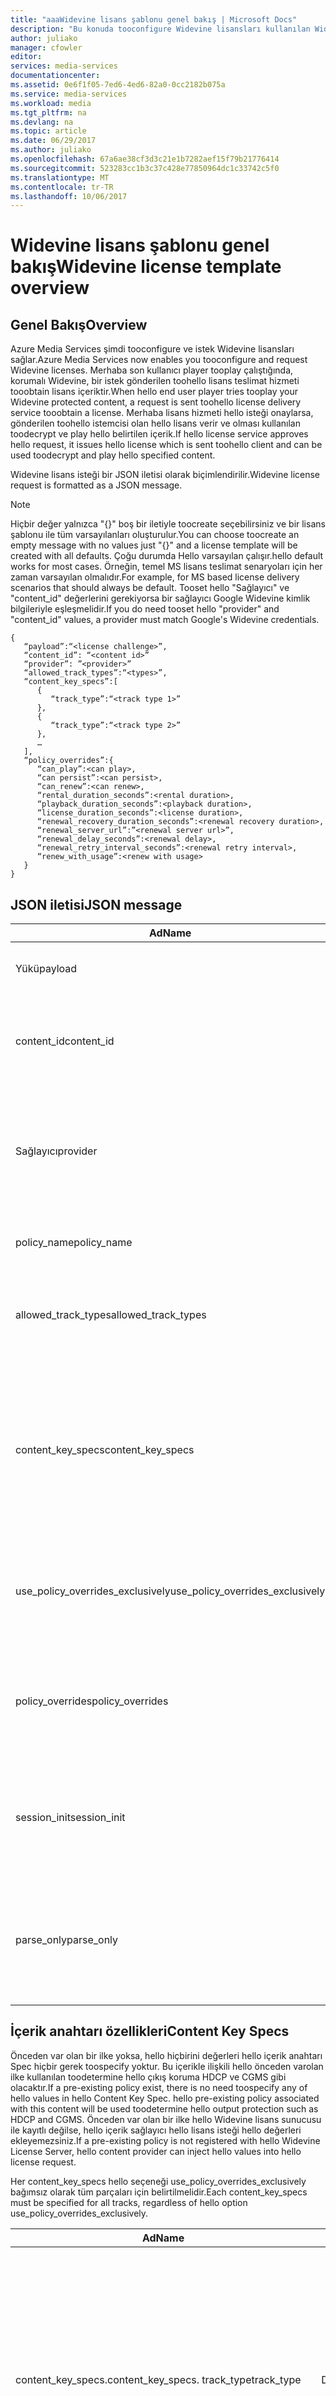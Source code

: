 ```yaml
---
title: "aaaWidevine lisans şablonu genel bakış | Microsoft Docs"
description: "Bu konuda tooconfigure Widevine lisansları kullanılan Widevine lisans şablonu genel bir bakış sağlar."
author: juliako
manager: cfowler
editor: 
services: media-services
documentationcenter: 
ms.assetid: 0e6f1f05-7ed6-4ed6-82a0-0cc2182b075a
ms.service: media-services
ms.workload: media
ms.tgt_pltfrm: na
ms.devlang: na
ms.topic: article
ms.date: 06/29/2017
ms.author: juliako
ms.openlocfilehash: 67a6ae38cf3d3c21e1b7282aef15f79b21776414
ms.sourcegitcommit: 523283cc1b3c37c428e77850964dc1c33742c5f0
ms.translationtype: MT
ms.contentlocale: tr-TR
ms.lasthandoff: 10/06/2017
---
```

# <a name="widevine-license-template-overview"></a><span data-ttu-id="c233c-103">Widevine lisans şablonu genel bakış</span><span class="sxs-lookup"><span data-stu-id="c233c-103">Widevine license template overview</span></span>
## <a name="overview"></a><span data-ttu-id="c233c-104">Genel Bakış</span><span class="sxs-lookup"><span data-stu-id="c233c-104">Overview</span></span>
<span data-ttu-id="c233c-105">Azure Media Services şimdi tooconfigure ve istek Widevine lisansları sağlar.</span><span class="sxs-lookup"><span data-stu-id="c233c-105">Azure Media Services now enables you tooconfigure and request Widevine licenses.</span></span> <span data-ttu-id="c233c-106">Merhaba son kullanıcı player tooplay çalıştığında, korumalı Widevine, bir istek gönderilen toohello lisans teslimat hizmeti tooobtain lisans içeriktir.</span><span class="sxs-lookup"><span data-stu-id="c233c-106">When hello end user player tries tooplay your Widevine protected content, a request is sent toohello license delivery service tooobtain a license.</span></span> <span data-ttu-id="c233c-107">Merhaba lisans hizmeti hello isteği onaylarsa, gönderilen toohello istemcisi olan hello lisans verir ve olması kullanılan toodecrypt ve play hello belirtilen içerik.</span><span class="sxs-lookup"><span data-stu-id="c233c-107">If hello license service approves hello request, it issues hello license which is sent toohello client and can be used toodecrypt and play hello specified content.</span></span>

<span data-ttu-id="c233c-108">Widevine lisans isteği bir JSON iletisi olarak biçimlendirilir.</span><span class="sxs-lookup"><span data-stu-id="c233c-108">Widevine license request is formatted as a JSON message.</span></span>  

>[!NOTE]
> <span data-ttu-id="c233c-109">Hiçbir değer yalnızca "{}" boş bir iletiyle toocreate seçebilirsiniz ve bir lisans şablonu ile tüm varsayılanları oluşturulur.</span><span class="sxs-lookup"><span data-stu-id="c233c-109">You can choose toocreate an empty message with no values just "{}" and a license template will be created with all defaults.</span></span> <span data-ttu-id="c233c-110">Çoğu durumda Hello varsayılan çalışır.</span><span class="sxs-lookup"><span data-stu-id="c233c-110">hello default works for most cases.</span></span> <span data-ttu-id="c233c-111">Örneğin, temel MS lisans teslimat senaryoları için her zaman varsayılan olmalıdır.</span><span class="sxs-lookup"><span data-stu-id="c233c-111">For example, for MS based license delivery scenarios that should always be default.</span></span> <span data-ttu-id="c233c-112">Tooset hello "Sağlayıcı" ve "content_id" değerlerini gerekiyorsa bir sağlayıcı Google Widevine kimlik bilgileriyle eşleşmelidir.</span><span class="sxs-lookup"><span data-stu-id="c233c-112">If you do need tooset hello "provider" and "content_id" values, a provider must match Google's Widevine credentials.</span></span>

    {  
       “payload”:“<license challenge>”,
       “content_id”: “<content id>” 
       “provider”: ”<provider>”
       “allowed_track_types”:“<types>”,
       “content_key_specs”:[  
          {  
             “track_type”:“<track type 1>”
          },
          {  
             “track_type”:“<track type 2>”
          },
          …
       ],
       “policy_overrides”:{  
          “can_play”:<can play>,
          “can persist”:<can persist>,
          “can_renew”:<can renew>,
          “rental_duration_seconds”:<rental duration>,
          “playback_duration_seconds”:<playback duration>,
          “license_duration_seconds”:<license duration>,
          “renewal_recovery_duration_seconds”:<renewal recovery duration>,
          “renewal_server_url”:”<renewal server url>”,
          “renewal_delay_seconds”:<renewal delay>,
          “renewal_retry_interval_seconds”:<renewal retry interval>,
          “renew_with_usage”:<renew with usage>
       }
    }

## <a name="json-message"></a><span data-ttu-id="c233c-113">JSON iletisi</span><span class="sxs-lookup"><span data-stu-id="c233c-113">JSON message</span></span>
| <span data-ttu-id="c233c-114">Ad</span><span class="sxs-lookup"><span data-stu-id="c233c-114">Name</span></span> | <span data-ttu-id="c233c-115">Değer</span><span class="sxs-lookup"><span data-stu-id="c233c-115">Value</span></span> | <span data-ttu-id="c233c-116">Açıklama</span><span class="sxs-lookup"><span data-stu-id="c233c-116">Description</span></span> |
| --- | --- | --- |
| <span data-ttu-id="c233c-117">Yükü</span><span class="sxs-lookup"><span data-stu-id="c233c-117">payload</span></span> |<span data-ttu-id="c233c-118">Base64 kodlu dize</span><span class="sxs-lookup"><span data-stu-id="c233c-118">Base64 encoded string</span></span> |<span data-ttu-id="c233c-119">bir istemci tarafından gönderilen hello lisans isteği.</span><span class="sxs-lookup"><span data-stu-id="c233c-119">hello license request sent by a client.</span></span> |
| <span data-ttu-id="c233c-120">content_id</span><span class="sxs-lookup"><span data-stu-id="c233c-120">content_id</span></span> |<span data-ttu-id="c233c-121">Base64 kodlu dize</span><span class="sxs-lookup"><span data-stu-id="c233c-121">Base64 encoded string</span></span> |<span data-ttu-id="c233c-122">Tanımlayıcı için her content_key_specs.track_type tooderive KeyId(s) ve içerik anahtarlar kullanılır.</span><span class="sxs-lookup"><span data-stu-id="c233c-122">Identifier used tooderive KeyId(s) and Content Key(s) for each content_key_specs.track_type.</span></span> |
| <span data-ttu-id="c233c-123">Sağlayıcı</span><span class="sxs-lookup"><span data-stu-id="c233c-123">provider</span></span> |<span data-ttu-id="c233c-124">Dize</span><span class="sxs-lookup"><span data-stu-id="c233c-124">string</span></span> |<span data-ttu-id="c233c-125">Kullanılan toolook içerik anahtarları ve ilkeleri.</span><span class="sxs-lookup"><span data-stu-id="c233c-125">Used toolook up content keys and policies.</span></span> <span data-ttu-id="c233c-126">MS anahtar teslim Widevine lisans teslim için kullanılırsa, bu parametre yoksayılır.</span><span class="sxs-lookup"><span data-stu-id="c233c-126">If MS key delivery is used for Widevine license delivery, this parameter is ignored.</span></span> |
| <span data-ttu-id="c233c-127">policy_name</span><span class="sxs-lookup"><span data-stu-id="c233c-127">policy_name</span></span> |<span data-ttu-id="c233c-128">Dize</span><span class="sxs-lookup"><span data-stu-id="c233c-128">string</span></span> |<span data-ttu-id="c233c-129">Daha önce kaydedilmiş bir ilke adı.</span><span class="sxs-lookup"><span data-stu-id="c233c-129">Name of a previously registered policy.</span></span> <span data-ttu-id="c233c-130">İsteğe bağlı</span><span class="sxs-lookup"><span data-stu-id="c233c-130">Optional</span></span> |
| <span data-ttu-id="c233c-131">allowed_track_types</span><span class="sxs-lookup"><span data-stu-id="c233c-131">allowed_track_types</span></span> |<span data-ttu-id="c233c-132">Enum</span><span class="sxs-lookup"><span data-stu-id="c233c-132">enum</span></span> |<span data-ttu-id="c233c-133">SD_ONLY veya SD_HD.</span><span class="sxs-lookup"><span data-stu-id="c233c-133">SD_ONLY or SD_HD.</span></span> <span data-ttu-id="c233c-134">Bir lisans anahtarları içerik denetimleri eklenmelidir</span><span class="sxs-lookup"><span data-stu-id="c233c-134">Controls which content keys should be included in a license</span></span> |
| <span data-ttu-id="c233c-135">content_key_specs</span><span class="sxs-lookup"><span data-stu-id="c233c-135">content_key_specs</span></span> |<span data-ttu-id="c233c-136">dizi JSON yapısını bkz **içerik anahtarı belirtimlerin** aşağıda</span><span class="sxs-lookup"><span data-stu-id="c233c-136">array of JSON structures, see **Content Key Specs** below</span></span> |<span data-ttu-id="c233c-137">Hangi içerik tooreturn anahtarları hakkında daha ayrıntılı denetim.</span><span class="sxs-lookup"><span data-stu-id="c233c-137">A finer grained control on what content keys tooreturn.</span></span> <span data-ttu-id="c233c-138">İçerik anahtarı Spec aşağıda ayrıntılı bilgi için bkz.</span><span class="sxs-lookup"><span data-stu-id="c233c-138">See Content Key Spec below for details.</span></span>  <span data-ttu-id="c233c-139">Allowed_track_types ve content_key_specs yalnızca biri belirtilebilir.</span><span class="sxs-lookup"><span data-stu-id="c233c-139">Only one of allowed_track_types and content_key_specs can be specified.</span></span> |
| <span data-ttu-id="c233c-140">use_policy_overrides_exclusively</span><span class="sxs-lookup"><span data-stu-id="c233c-140">use_policy_overrides_exclusively</span></span> |<span data-ttu-id="c233c-141">Boole değeri.</span><span class="sxs-lookup"><span data-stu-id="c233c-141">boolean.</span></span> <span data-ttu-id="c233c-142">TRUE veya false</span><span class="sxs-lookup"><span data-stu-id="c233c-142">true or false</span></span> |<span data-ttu-id="c233c-143">Policy_overrides tarafından belirtilen ilke öznitelikler kullanın ve tüm daha önce depolanan ilke atlayabilirsiniz.</span><span class="sxs-lookup"><span data-stu-id="c233c-143">Use policy attributes specified by policy_overrides and omit all previously stored policy.</span></span> |
| <span data-ttu-id="c233c-144">policy_overrides</span><span class="sxs-lookup"><span data-stu-id="c233c-144">policy_overrides</span></span> |<span data-ttu-id="c233c-145">JSON yapısındaki bkz **ilkesini geçersiz kılar** aşağıda</span><span class="sxs-lookup"><span data-stu-id="c233c-145">JSON structure, see **Policy Overrides** below</span></span> |<span data-ttu-id="c233c-146">Bu lisans için ilke ayarları.</span><span class="sxs-lookup"><span data-stu-id="c233c-146">Policy settings for this license.</span></span>  <span data-ttu-id="c233c-147">Hello olayda bu varlık önceden tanımlanmış bir ilke sahip, bu belirtilen değerler kullanılır.</span><span class="sxs-lookup"><span data-stu-id="c233c-147">In hello event this asset has a pre-defined policy, these specified values will be used.</span></span> |
| <span data-ttu-id="c233c-148">session_init</span><span class="sxs-lookup"><span data-stu-id="c233c-148">session_init</span></span> |<span data-ttu-id="c233c-149">JSON yapısındaki bkz **oturum başlatma** aşağıda</span><span class="sxs-lookup"><span data-stu-id="c233c-149">JSON structure, see **Session Initialization** below</span></span> |<span data-ttu-id="c233c-150">İsteğe bağlı verileri toolicense geçirildi.</span><span class="sxs-lookup"><span data-stu-id="c233c-150">Optional data passed toolicense.</span></span> |
| <span data-ttu-id="c233c-151">parse_only</span><span class="sxs-lookup"><span data-stu-id="c233c-151">parse_only</span></span> |<span data-ttu-id="c233c-152">Boole değeri.</span><span class="sxs-lookup"><span data-stu-id="c233c-152">boolean.</span></span> <span data-ttu-id="c233c-153">TRUE veya false</span><span class="sxs-lookup"><span data-stu-id="c233c-153">true or false</span></span> |<span data-ttu-id="c233c-154">Merhaba lisans isteği ayrıştırılır, ancak hiçbir lisans verilir.</span><span class="sxs-lookup"><span data-stu-id="c233c-154">hello license request is parsed but no license is issued.</span></span> <span data-ttu-id="c233c-155">Ancak, değerleri form hello lisans isteği hello yanıt olarak döndürülür.</span><span class="sxs-lookup"><span data-stu-id="c233c-155">However, values form hello license request are returned in hello response.</span></span> |

## <a name="content-key-specs"></a><span data-ttu-id="c233c-156">İçerik anahtarı özellikleri</span><span class="sxs-lookup"><span data-stu-id="c233c-156">Content Key Specs</span></span>
<span data-ttu-id="c233c-157">Önceden var olan bir ilke yoksa, hello hiçbirini değerleri hello içerik anahtarı Spec hiçbir gerek toospecify yoktur.  Bu içerikle ilişkili hello önceden varolan ilke kullanılan toodetermine hello çıkış koruma HDCP ve CGMS gibi olacaktır.</span><span class="sxs-lookup"><span data-stu-id="c233c-157">If a pre-existing policy exist, there is no need toospecify any of hello values in hello Content Key Spec.  hello pre-existing policy associated with this content will be used toodetermine hello output protection such as HDCP and CGMS.</span></span>  <span data-ttu-id="c233c-158">Önceden var olan bir ilke hello Widevine lisans sunucusu ile kayıtlı değilse, hello içerik sağlayıcı hello lisans isteği hello değerleri ekleyemezsiniz.</span><span class="sxs-lookup"><span data-stu-id="c233c-158">If a pre-existing policy is not registered with hello Widevine License Server, hello content provider can inject hello values into hello license request.</span></span>   

<span data-ttu-id="c233c-159">Her content_key_specs hello seçeneği use_policy_overrides_exclusively bağımsız olarak tüm parçaları için belirtilmelidir.</span><span class="sxs-lookup"><span data-stu-id="c233c-159">Each content_key_specs must be specified for all tracks, regardless of hello option use_policy_overrides_exclusively.</span></span> 

| <span data-ttu-id="c233c-160">Ad</span><span class="sxs-lookup"><span data-stu-id="c233c-160">Name</span></span> | <span data-ttu-id="c233c-161">Değer</span><span class="sxs-lookup"><span data-stu-id="c233c-161">Value</span></span> | <span data-ttu-id="c233c-162">Açıklama</span><span class="sxs-lookup"><span data-stu-id="c233c-162">Description</span></span> |
| --- | --- | --- |
| <span data-ttu-id="c233c-163">content_key_specs.</span><span class="sxs-lookup"><span data-stu-id="c233c-163">content_key_specs.</span></span> <span data-ttu-id="c233c-164">track_type</span><span class="sxs-lookup"><span data-stu-id="c233c-164">track_type</span></span> |<span data-ttu-id="c233c-165">Dize</span><span class="sxs-lookup"><span data-stu-id="c233c-165">string</span></span> |<span data-ttu-id="c233c-166">Bir izleme türü adı.</span><span class="sxs-lookup"><span data-stu-id="c233c-166">A track type name.</span></span> <span data-ttu-id="c233c-167">Content_key_specs hello lisans istekte belirtilmişse, tüm izleyen emin toospecify türleri açıkça olmasını sağlayın.</span><span class="sxs-lookup"><span data-stu-id="c233c-167">If content_key_specs is specified in hello license request, make sure toospecify all track types explicitly.</span></span> <span data-ttu-id="c233c-168">Hata toodo hatası tooplayback son 10 saniye kadar neden olur.</span><span class="sxs-lookup"><span data-stu-id="c233c-168">Failure toodo so will result in failure tooplayback past 10 seconds.</span></span> |
| <span data-ttu-id="c233c-169">content_key_specs</span><span class="sxs-lookup"><span data-stu-id="c233c-169">content_key_specs</span></span>  <br/> <span data-ttu-id="c233c-170">security_level</span><span class="sxs-lookup"><span data-stu-id="c233c-170">security_level</span></span> |<span data-ttu-id="c233c-171">uint32</span><span class="sxs-lookup"><span data-stu-id="c233c-171">uint32</span></span> |<span data-ttu-id="c233c-172">Kayıttan yürütme için istemci sağlamlık gereksinimlerini tanımlar.</span><span class="sxs-lookup"><span data-stu-id="c233c-172">Defines client robustness requirements for playback.</span></span> <br/> <span data-ttu-id="c233c-173">1 - yazılım tabanlı whitebox crypto gereklidir.</span><span class="sxs-lookup"><span data-stu-id="c233c-173">1 - Software-based whitebox crypto is required.</span></span> <br/> <span data-ttu-id="c233c-174">2 - yazılım şifreleme ve karıştırılmış bir kod çözücü gereklidir.</span><span class="sxs-lookup"><span data-stu-id="c233c-174">2 - Software crypto and an obfuscated decoder is required.</span></span> <br/> <span data-ttu-id="c233c-175">3 - bir donanım yedeklenmiş güvenilir yürütme ortamında hello anahtar malzeme ve şifreleme işlemlerinin gerçekleştirilmesi gerekir.</span><span class="sxs-lookup"><span data-stu-id="c233c-175">3 - hello key material and crypto operations must be performed within a hardware backed trusted execution environment.</span></span> <br/> <span data-ttu-id="c233c-176">4 - hello şifreleme ve kod çözme içeriğinin bir donanım yedeklenmiş güvenilir yürütme ortamında gerçekleştirilmesi gerekir.</span><span class="sxs-lookup"><span data-stu-id="c233c-176">4 - hello crypto and decoding of content must be performed within a hardware backed trusted execution environment.</span></span>  <br/> <span data-ttu-id="c233c-177">5 - hello şifre, kod çözme ve tüm işleme (sıkıştırılmış ve sıkıştırılmamış) hello ortamının bir donanım yedeklenmiş güvenilir yürütme ortamında ele alınması gerekir.</span><span class="sxs-lookup"><span data-stu-id="c233c-177">5 - hello crypto, decoding and all handling of hello media (compressed and uncompressed) must be handled within a hardware backed trusted execution environment.</span></span> |
| <span data-ttu-id="c233c-178">content_key_specs</span><span class="sxs-lookup"><span data-stu-id="c233c-178">content_key_specs</span></span> <br/> <span data-ttu-id="c233c-179">required_output_protection.hdc</span><span class="sxs-lookup"><span data-stu-id="c233c-179">required_output_protection.hdc</span></span> |<span data-ttu-id="c233c-180">dize - şunlardan biri: HDCP_NONE, HDCP_V1, HDCP_V2</span><span class="sxs-lookup"><span data-stu-id="c233c-180">string - one of: HDCP_NONE, HDCP_V1, HDCP_V2</span></span> |<span data-ttu-id="c233c-181">HDCP gerekip gerekmediğini belirtir</span><span class="sxs-lookup"><span data-stu-id="c233c-181">Indicates whether HDCP is require</span></span> |
| <span data-ttu-id="c233c-182">content_key_specs</span><span class="sxs-lookup"><span data-stu-id="c233c-182">content_key_specs</span></span> <br/><span data-ttu-id="c233c-183">anahtar</span><span class="sxs-lookup"><span data-stu-id="c233c-183">key</span></span> |<span data-ttu-id="c233c-184">Base64</span><span class="sxs-lookup"><span data-stu-id="c233c-184">Base64</span></span> <br/><span data-ttu-id="c233c-185">kodlu bir dize</span><span class="sxs-lookup"><span data-stu-id="c233c-185">encoded string</span></span> |<span data-ttu-id="c233c-186">Bu izleme için içerik anahtar toouse. Belirtilmişse, track_type hello veya key_id gereklidir.</span><span class="sxs-lookup"><span data-stu-id="c233c-186">Content key toouse for this track. If specified, hello track_type or key_id is required.</span></span>  <span data-ttu-id="c233c-187">Bu seçenek tooinject hello içerik anahtarı oluşturun veya bir anahtarı aramak Widevine lisans sunucusu izin vererek yerine bu izleme için hello içerik sağlayıcı sağlar.</span><span class="sxs-lookup"><span data-stu-id="c233c-187">This option allows hello content provider tooinject hello content key for this track instead of letting Widevine license server generate or lookup a key.</span></span> |
| <span data-ttu-id="c233c-188">content_key_specs.key_id</span><span class="sxs-lookup"><span data-stu-id="c233c-188">content_key_specs.key_id</span></span> |<span data-ttu-id="c233c-189">Base64 ile kodlanmış ikili, dizesi 16 bayt</span><span class="sxs-lookup"><span data-stu-id="c233c-189">Base64 encoded string  binary, 16 bytes</span></span> |<span data-ttu-id="c233c-190">Merhaba anahtar için benzersiz tanımlayıcı.</span><span class="sxs-lookup"><span data-stu-id="c233c-190">Unique identifier for hello key.</span></span> |

## <a name="policy-overrides"></a><span data-ttu-id="c233c-191">İlkeyi geçersiz kılar</span><span class="sxs-lookup"><span data-stu-id="c233c-191">Policy Overrides</span></span>
| <span data-ttu-id="c233c-192">Ad</span><span class="sxs-lookup"><span data-stu-id="c233c-192">Name</span></span> | <span data-ttu-id="c233c-193">Değer</span><span class="sxs-lookup"><span data-stu-id="c233c-193">Value</span></span> | <span data-ttu-id="c233c-194">Açıklama</span><span class="sxs-lookup"><span data-stu-id="c233c-194">Description</span></span> |
| --- | --- | --- |
| <span data-ttu-id="c233c-195">policy_overrides.</span><span class="sxs-lookup"><span data-stu-id="c233c-195">policy_overrides.</span></span> <span data-ttu-id="c233c-196">can_play</span><span class="sxs-lookup"><span data-stu-id="c233c-196">can_play</span></span> |<span data-ttu-id="c233c-197">Boole değeri.</span><span class="sxs-lookup"><span data-stu-id="c233c-197">boolean.</span></span> <span data-ttu-id="c233c-198">TRUE veya false</span><span class="sxs-lookup"><span data-stu-id="c233c-198">true or false</span></span> |<span data-ttu-id="c233c-199">Bu kayıttan yürütme gösterir Merhaba içerik izin verilir.</span><span class="sxs-lookup"><span data-stu-id="c233c-199">Indicates that playback of hello content is allowed.</span></span> <span data-ttu-id="c233c-200">Varsayılan false olur.</span><span class="sxs-lookup"><span data-stu-id="c233c-200">Default is false.</span></span> |
| <span data-ttu-id="c233c-201">policy_overrides.</span><span class="sxs-lookup"><span data-stu-id="c233c-201">policy_overrides.</span></span> <span data-ttu-id="c233c-202">can_persist</span><span class="sxs-lookup"><span data-stu-id="c233c-202">can_persist</span></span> |<span data-ttu-id="c233c-203">Boole değeri.</span><span class="sxs-lookup"><span data-stu-id="c233c-203">boolean.</span></span> <span data-ttu-id="c233c-204">TRUE veya false</span><span class="sxs-lookup"><span data-stu-id="c233c-204">true or false</span></span> |<span data-ttu-id="c233c-205">Çevrimdışı kullanım için kalıcı toonon geçici depolama hello lisans olabilir gösterir.</span><span class="sxs-lookup"><span data-stu-id="c233c-205">Indicates that hello license may be persisted toonon-volatile storage for offline use.</span></span> <span data-ttu-id="c233c-206">Varsayılan false olur.</span><span class="sxs-lookup"><span data-stu-id="c233c-206">Default is false.</span></span> |
| <span data-ttu-id="c233c-207">policy_overrides.</span><span class="sxs-lookup"><span data-stu-id="c233c-207">policy_overrides.</span></span> <span data-ttu-id="c233c-208">can_renew</span><span class="sxs-lookup"><span data-stu-id="c233c-208">can_renew</span></span> |<span data-ttu-id="c233c-209">Boolean true veya false</span><span class="sxs-lookup"><span data-stu-id="c233c-209">boolean true or false</span></span> |<span data-ttu-id="c233c-210">Bu lisans yenilenmesini izin verildiğini gösterir.</span><span class="sxs-lookup"><span data-stu-id="c233c-210">Indicates that renewal of this license is allowed.</span></span> <span data-ttu-id="c233c-211">TRUE ise, hello lisans hello süresi sinyal tarafından genişletilebilir.</span><span class="sxs-lookup"><span data-stu-id="c233c-211">If true, hello duration of hello license can be extended by heartbeat.</span></span> <span data-ttu-id="c233c-212">Varsayılan false olur.</span><span class="sxs-lookup"><span data-stu-id="c233c-212">Default is false.</span></span> |
| <span data-ttu-id="c233c-213">policy_overrides.</span><span class="sxs-lookup"><span data-stu-id="c233c-213">policy_overrides.</span></span> <span data-ttu-id="c233c-214">license_duration_seconds</span><span class="sxs-lookup"><span data-stu-id="c233c-214">license_duration_seconds</span></span> |<span data-ttu-id="c233c-215">Int64</span><span class="sxs-lookup"><span data-stu-id="c233c-215">int64</span></span> |<span data-ttu-id="c233c-216">Bu özel lisans için Hello zaman penceresi gösterir.</span><span class="sxs-lookup"><span data-stu-id="c233c-216">Indicates hello time window for this specific license.</span></span> <span data-ttu-id="c233c-217">0 değeri hiçbir sınırı toohello süresini gösterir.</span><span class="sxs-lookup"><span data-stu-id="c233c-217">A value of 0 indicates that there is no limit toohello duration.</span></span> <span data-ttu-id="c233c-218">Varsayılan 0'dır.</span><span class="sxs-lookup"><span data-stu-id="c233c-218">Default is 0.</span></span> |
| <span data-ttu-id="c233c-219">policy_overrides.</span><span class="sxs-lookup"><span data-stu-id="c233c-219">policy_overrides.</span></span> <span data-ttu-id="c233c-220">rental_duration_seconds</span><span class="sxs-lookup"><span data-stu-id="c233c-220">rental_duration_seconds</span></span> |<span data-ttu-id="c233c-221">Int64</span><span class="sxs-lookup"><span data-stu-id="c233c-221">int64</span></span> |<span data-ttu-id="c233c-222">Kayıttan yürütme izin sırada hello zaman penceresi gösterir.</span><span class="sxs-lookup"><span data-stu-id="c233c-222">Indicates hello time window while playback is permitted.</span></span> <span data-ttu-id="c233c-223">0 değeri hiçbir sınırı toohello süresini gösterir.</span><span class="sxs-lookup"><span data-stu-id="c233c-223">A value of 0 indicates that there is no limit toohello duration.</span></span> <span data-ttu-id="c233c-224">Varsayılan 0'dır.</span><span class="sxs-lookup"><span data-stu-id="c233c-224">Default is 0.</span></span> |
| <span data-ttu-id="c233c-225">policy_overrides.</span><span class="sxs-lookup"><span data-stu-id="c233c-225">policy_overrides.</span></span> <span data-ttu-id="c233c-226">playback_duration_seconds</span><span class="sxs-lookup"><span data-stu-id="c233c-226">playback_duration_seconds</span></span> |<span data-ttu-id="c233c-227">Int64</span><span class="sxs-lookup"><span data-stu-id="c233c-227">int64</span></span> |<span data-ttu-id="c233c-228">Merhaba hello lisans süre içinde kayıttan yürütme başladıktan sonra zaman penceresini görüntüleme.</span><span class="sxs-lookup"><span data-stu-id="c233c-228">hello viewing window of time once playback starts within hello license duration.</span></span> <span data-ttu-id="c233c-229">0 değeri hiçbir sınırı toohello süresini gösterir.</span><span class="sxs-lookup"><span data-stu-id="c233c-229">A value of 0 indicates that there is no limit toohello duration.</span></span> <span data-ttu-id="c233c-230">Varsayılan 0'dır.</span><span class="sxs-lookup"><span data-stu-id="c233c-230">Default is 0.</span></span> |
| <span data-ttu-id="c233c-231">policy_overrides.</span><span class="sxs-lookup"><span data-stu-id="c233c-231">policy_overrides.</span></span> <span data-ttu-id="c233c-232">renewal_server_url</span><span class="sxs-lookup"><span data-stu-id="c233c-232">renewal_server_url</span></span> |<span data-ttu-id="c233c-233">Dize</span><span class="sxs-lookup"><span data-stu-id="c233c-233">string</span></span> |<span data-ttu-id="c233c-234">Bu lisans tüm sinyal (yenileme) istekleri toohello URL belirtilen yönlendirilmiş.</span><span class="sxs-lookup"><span data-stu-id="c233c-234">All heartbeat (renewal) requests for this license shall be directed toohello specified URL.</span></span> <span data-ttu-id="c233c-235">Bu alan yalnızca can_renew doğru olduğunda kullanılır.</span><span class="sxs-lookup"><span data-stu-id="c233c-235">This field is only used if can_renew is true.</span></span> |
| <span data-ttu-id="c233c-236">policy_overrides.</span><span class="sxs-lookup"><span data-stu-id="c233c-236">policy_overrides.</span></span> <span data-ttu-id="c233c-237">renewal_delay_seconds</span><span class="sxs-lookup"><span data-stu-id="c233c-237">renewal_delay_seconds</span></span> |<span data-ttu-id="c233c-238">Int64</span><span class="sxs-lookup"><span data-stu-id="c233c-238">int64</span></span> |<span data-ttu-id="c233c-239">Kaç saniye yenileme ilk denenmeden önce license_start_time sonra.</span><span class="sxs-lookup"><span data-stu-id="c233c-239">How many seconds after license_start_time, before renewal is first attempted.</span></span> <span data-ttu-id="c233c-240">Bu alan yalnızca can_renew doğru olduğunda kullanılır.</span><span class="sxs-lookup"><span data-stu-id="c233c-240">This field is only used if can_renew is true.</span></span> <span data-ttu-id="c233c-241">Varsayılan 0'dır</span><span class="sxs-lookup"><span data-stu-id="c233c-241">Default is 0</span></span> |
| <span data-ttu-id="c233c-242">policy_overrides.</span><span class="sxs-lookup"><span data-stu-id="c233c-242">policy_overrides.</span></span> <span data-ttu-id="c233c-243">renewal_retry_interval_seconds</span><span class="sxs-lookup"><span data-stu-id="c233c-243">renewal_retry_interval_seconds</span></span> |<span data-ttu-id="c233c-244">Int64</span><span class="sxs-lookup"><span data-stu-id="c233c-244">int64</span></span> |<span data-ttu-id="c233c-245">Merhaba gecikme hatası durumunda sonraki Lisans yenileme istekleri arasındaki saniye cinsinden belirtir.</span><span class="sxs-lookup"><span data-stu-id="c233c-245">Specifies hello delay in seconds between subsequent license renewal requests, in case of failure.</span></span> <span data-ttu-id="c233c-246">Bu alan yalnızca can_renew doğru olduğunda kullanılır.</span><span class="sxs-lookup"><span data-stu-id="c233c-246">This field is only used if can_renew is true.</span></span> |
| <span data-ttu-id="c233c-247">policy_overrides.</span><span class="sxs-lookup"><span data-stu-id="c233c-247">policy_overrides.</span></span> <span data-ttu-id="c233c-248">renewal_recovery_duration_seconds</span><span class="sxs-lookup"><span data-stu-id="c233c-248">renewal_recovery_duration_seconds</span></span> |<span data-ttu-id="c233c-249">Int64</span><span class="sxs-lookup"><span data-stu-id="c233c-249">int64</span></span> |<span data-ttu-id="c233c-250">kayıttan yürütme yenileme sırasında toocontinue izin süreyi Hello pencere girişimi, henüz hello lisans sunucusu toobackend sorunları nedeniyle başarısız olur.</span><span class="sxs-lookup"><span data-stu-id="c233c-250">hello window of time, in which playback is allowed toocontinue while renewal is attempted, yet unsuccessful due toobackend problems with hello license server.</span></span> <span data-ttu-id="c233c-251">0 değeri hiçbir sınırı toohello süresini gösterir.</span><span class="sxs-lookup"><span data-stu-id="c233c-251">A value of 0 indicates that there is no limit toohello duration.</span></span> <span data-ttu-id="c233c-252">Bu alan yalnızca can_renew doğru olduğunda kullanılır.</span><span class="sxs-lookup"><span data-stu-id="c233c-252">This field is only used if can_renew is true.</span></span> |
| <span data-ttu-id="c233c-253">policy_overrides.</span><span class="sxs-lookup"><span data-stu-id="c233c-253">policy_overrides.</span></span> <span data-ttu-id="c233c-254">renew_with_usage</span><span class="sxs-lookup"><span data-stu-id="c233c-254">renew_with_usage</span></span> |<span data-ttu-id="c233c-255">Boolean true veya false</span><span class="sxs-lookup"><span data-stu-id="c233c-255">boolean true or false</span></span> |<span data-ttu-id="c233c-256">Kullanım başlatıldığında hello Lisans yenileme için gönderilen gösterir.</span><span class="sxs-lookup"><span data-stu-id="c233c-256">Indicates that hello license shall be sent for renewal when usage is started.</span></span> <span data-ttu-id="c233c-257">Bu alan yalnızca can_renew doğru olduğunda kullanılır.</span><span class="sxs-lookup"><span data-stu-id="c233c-257">This field is only used if can_renew is true.</span></span> |

## <a name="session-initialization"></a><span data-ttu-id="c233c-258">Oturum başlatma</span><span class="sxs-lookup"><span data-stu-id="c233c-258">Session Initialization</span></span>
| <span data-ttu-id="c233c-259">Ad</span><span class="sxs-lookup"><span data-stu-id="c233c-259">Name</span></span> | <span data-ttu-id="c233c-260">Değer</span><span class="sxs-lookup"><span data-stu-id="c233c-260">Value</span></span> | <span data-ttu-id="c233c-261">Açıklama</span><span class="sxs-lookup"><span data-stu-id="c233c-261">Description</span></span> |
| --- | --- | --- |
| <span data-ttu-id="c233c-262">provider_session_token</span><span class="sxs-lookup"><span data-stu-id="c233c-262">provider_session_token</span></span> |<span data-ttu-id="c233c-263">Base64 kodlu dize</span><span class="sxs-lookup"><span data-stu-id="c233c-263">Base64 encoded string</span></span> |<span data-ttu-id="c233c-264">Bu oturum belirteci geri hello lisans geçirilir ve sonraki yenileme içinde yer alır.</span><span class="sxs-lookup"><span data-stu-id="c233c-264">This session token is passed back in hello license and will exist in subsequent renewals.</span></span>  <span data-ttu-id="c233c-265">Merhaba Oturum belirteci oturumları kalıcı olmaz.</span><span class="sxs-lookup"><span data-stu-id="c233c-265">hello session token will not persist beyond sessions.</span></span> |
| <span data-ttu-id="c233c-266">provider_client_token</span><span class="sxs-lookup"><span data-stu-id="c233c-266">provider_client_token</span></span> |<span data-ttu-id="c233c-267">Base64 kodlu dize</span><span class="sxs-lookup"><span data-stu-id="c233c-267">Base64 encoded string</span></span> |<span data-ttu-id="c233c-268">İstemci belirteci toosend hello lisans yanıt olarak yedekleyin.</span><span class="sxs-lookup"><span data-stu-id="c233c-268">Client token toosend back in hello license response.</span></span>  <span data-ttu-id="c233c-269">Merhaba lisans isteği istemci belirteci içeriyorsa, bu değer yoksayılır.</span><span class="sxs-lookup"><span data-stu-id="c233c-269">If hello license request contains a client token, this value is ignored.</span></span> <span data-ttu-id="c233c-270">Merhaba istemci belirteci lisans oturumları korunur.</span><span class="sxs-lookup"><span data-stu-id="c233c-270">hello client token will persist beyond license sessions.</span></span> |
| <span data-ttu-id="c233c-271">override_provider_client_token</span><span class="sxs-lookup"><span data-stu-id="c233c-271">override_provider_client_token</span></span> |<span data-ttu-id="c233c-272">Boole değeri.</span><span class="sxs-lookup"><span data-stu-id="c233c-272">boolean.</span></span> <span data-ttu-id="c233c-273">TRUE veya false</span><span class="sxs-lookup"><span data-stu-id="c233c-273">true or false</span></span> |<span data-ttu-id="c233c-274">Bir istemci belirteci false ve hello lisans isteği içeriyorsa, istemci belirteci bu yapısında belirtilmiş olsa bile hello istek hello belirteci kullanın.</span><span class="sxs-lookup"><span data-stu-id="c233c-274">If false and hello license request contains a client token, use hello token from hello request even if a client token was specified in this structure.</span></span>  <span data-ttu-id="c233c-275">TRUE ise, her zaman bu yapısı içinde belirtilen hello belirteci kullanın.</span><span class="sxs-lookup"><span data-stu-id="c233c-275">If true, always use hello token specified in this structure.</span></span> |

## <a name="configure-your-widevine-licenses-using-net-types"></a><span data-ttu-id="c233c-276">.NET türlerini kullanarak, Widevine lisansları yapılandırma</span><span class="sxs-lookup"><span data-stu-id="c233c-276">Configure your Widevine licenses using .NET types</span></span>
<span data-ttu-id="c233c-277">Media Services .NET Widevine lisansları yapılandırmanıza olanak tanıyan API'ları sağlar.</span><span class="sxs-lookup"><span data-stu-id="c233c-277">Media Services provides .NET APIs that let you configure your Widevine licenses.</span></span> 

### <a name="classes-as-defined-in-hello-media-services-net-sdk"></a><span data-ttu-id="c233c-278">Merhaba Media Services .NET SDK'sı tanımlanan sınıflar</span><span class="sxs-lookup"><span data-stu-id="c233c-278">Classes as defined in hello Media Services .NET SDK</span></span>
<span data-ttu-id="c233c-279">Merhaba, bu tür hello tanımları verilmiştir.</span><span class="sxs-lookup"><span data-stu-id="c233c-279">hello following are hello definitions of these types.</span></span>

    public class WidevineMessage
    {
        public WidevineMessage();

        [JsonProperty(NullValueHandling = NullValueHandling.Ignore)]
        public AllowedTrackTypes? allowed_track_types { get; set; }
        [JsonProperty(NullValueHandling = NullValueHandling.Ignore)]
        public ContentKeySpecs[] content_key_specs { get; set; }
        [JsonProperty(NullValueHandling = NullValueHandling.Ignore)]
        public object policy_overrides { get; set; }
    }

    [JsonConverter(typeof(StringEnumConverter))]
    public enum AllowedTrackTypes
    {
        SD_ONLY = 0,
        SD_HD = 1
    }
    public class ContentKeySpecs
    {
        public ContentKeySpecs();

        [JsonProperty(NullValueHandling = NullValueHandling.Ignore)]
        public string key_id { get; set; }
        [JsonProperty(NullValueHandling = NullValueHandling.Ignore)]
        public RequiredOutputProtection required_output_protection { get; set; }
        [JsonProperty(NullValueHandling = NullValueHandling.Ignore)]
        public int? security_level { get; set; }
        [JsonProperty(NullValueHandling = NullValueHandling.Ignore)]
        public string track_type { get; set; }
    }

    public class RequiredOutputProtection
    {
        public RequiredOutputProtection();

        public Hdcp hdcp { get; set; }
    }

    [JsonConverter(typeof(StringEnumConverter))]
    public enum Hdcp
    {
        HDCP_NONE = 0,
        HDCP_V1 = 1,
        HDCP_V2 = 2
    }

### <a name="example"></a><span data-ttu-id="c233c-280">Örnek</span><span class="sxs-lookup"><span data-stu-id="c233c-280">Example</span></span>
<span data-ttu-id="c233c-281">örnekte gösterildiği nasıl aşağıdaki hello toouse .NET API'lerini tooconfigure basit Widevine lisansı.</span><span class="sxs-lookup"><span data-stu-id="c233c-281">hello following example shows how toouse .NET APIs tooconfigure  a simple Widevine license.</span></span>

    private static string ConfigureWidevineLicenseTemplate()
    {
        var template = new WidevineMessage
        {
            allowed_track_types = AllowedTrackTypes.SD_HD,
            content_key_specs = new[]
            {
                new ContentKeySpecs
                {
                    required_output_protection = new RequiredOutputProtection { hdcp = Hdcp.HDCP_NONE},
                    security_level = 1,
                    track_type = "SD"
                }
            },
            policy_overrides = new
            {
                can_play = true,
                can_persist = true,
                can_renew = false
            }
        };

        string configuration = JsonConvert.SerializeObject(template);
        return configuration;
    }


## <a name="media-services-learning-paths"></a><span data-ttu-id="c233c-282">Media Services’i öğrenme yolları</span><span class="sxs-lookup"><span data-stu-id="c233c-282">Media Services learning paths</span></span>
[!INCLUDE [media-services-learning-paths-include](../../includes/media-services-learning-paths-include.md)]

## <a name="provide-feedback"></a><span data-ttu-id="c233c-283">Geri bildirimde bulunma</span><span class="sxs-lookup"><span data-stu-id="c233c-283">Provide feedback</span></span>
[!INCLUDE [media-services-user-voice-include](../../includes/media-services-user-voice-include.md)]

## <a name="see-also"></a><span data-ttu-id="c233c-284">Ayrıca bkz.</span><span class="sxs-lookup"><span data-stu-id="c233c-284">See also</span></span>
[<span data-ttu-id="c233c-285">PlayReady ve/veya Widevine dinamik ortak şifreleme kullanma</span><span class="sxs-lookup"><span data-stu-id="c233c-285">Using PlayReady and/or Widevine Dynamic Common Encryption</span></span>](media-services-protect-with-drm.md)

